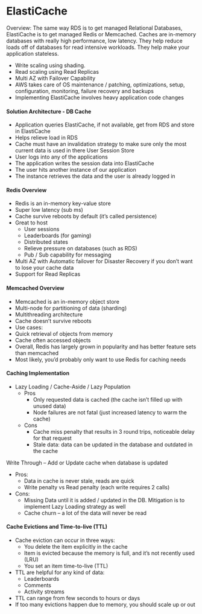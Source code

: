 # ElastiCache

Overview:
The same way RDS is to get managed Relational Databases, ElastiCache is to get managed Redis or Memcached. Caches are in-memory databases with really high performance, low latency. They help reduce loads off of databases for read intensive workloads. They help make your application stateless.

* Write scaling using shading.
* Read scaling using Read Replicas
* Multi AZ with Failover Capability
* AWS takes care of OS maintenance / patching, optimizations, setup, configuration, monitoring, failure recovery and backups
* Implementing ElastiCache involves heavy application code changes

#### Solution Architecture - DB Cache

* Application queries ElastiCache, if not available, get from RDS and store in ElastiCache
* Helps relieve load in RDS
* Cache must have an invalidation strategy to make sure only the most current data is used in there
  User Session Store
* User logs into any of the applications
* The application writes the session data into ElastiCache
* The user hits another instance of our application
* The instance retrieves the data and the user is already logged in

#### Redis Overview

* Redis is an in-memory key-value store
* Super low latency (sub ms)
* Cache survive reboots by default (it’s called persistence)
* Great to host
  * User sessions
  * Leaderboards (for gaming)
  * Distributed states
  * Relieve pressure on databases (such as RDS)
  * Pub / Sub capability for messaging
* Multi AZ with Automatic failover for Disaster Recovery if you don’t want to lose your cache data
* Support for Read Replicas

#### Memcached Overview

* Memcached is an in-memory object store
* Multi-node for partitioning of data (sharding)
* Multithreading architecture
* Cache doesn’t survive reboots
* Use cases:
* Quick retrieval of objects from memory
* Cache often accessed objects
* Overall, Redis has largely grown in popularity and has better feature sets than memcached
* Most likely, you’d probably only want to use Redis for caching needs

#### Caching Implementation

- Lazy Loading / Cache-Aside / Lazy Population
  - Pros
    - Only requested data is cached (the cache isn’t filled up with unused data)
    - Node failures are not fatal (just increased latency to warm the cache)
  - Cons
    - Cache miss penalty that results in 3 round trips, noticeable delay for that request
    - Stale data: data can be updated in the database and outdated in the cache

Write Through – Add or Update cache when database is updated

- Pros:
  - Data in cache is never stale, reads are quick
  - Write penalty vs Read penalty (each write requires 2 calls)
- Cons:
  - Missing Data until it is added / updated in the DB. Mitigation is to implement Lazy Loading strategy as well
  - Cache churn – a lot of the data will never be read

#### Cache Evictions and Time-to-live (TTL)

- Cache eviction can occur in three ways:
  - You delete the item explicitly in the cache
  - Item is evicted because the memory is full, and it’s not recently used (LRU)
  - You set an item time-to-live (TTL)
- TTL are helpful for any kind of data:
  - Leaderboards
  - Comments
  - Activity streams
- TTL can range from few seconds to hours or days
- If too many evictions happen due to memory, you should scale up or out
